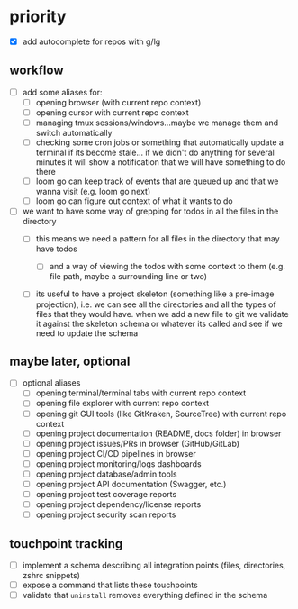 # priority
- [x] add autocomplete for repos with g/lg


## workflow
- [ ] add some aliases for:
    - [ ] opening browser (with current repo context)
    - [ ] opening cursor with current repo context
    - [ ] managing tmux sessions/windows...maybe we manage them and switch automatically
    - [ ] checking some cron jobs or something that automatically update a terminal if its become stale... if we didn't do anything for several minutes it will show a notification that we will have something to do there
    - [ ] loom go can keep track of events that are queued up and that we wanna visit (e.g. loom go next)
    - [ ] loom go can figure out context of what it wants to do

- [ ] we want to have some way of grepping for todos in all the files in the directory
    - [ ] this means we need a pattern for all files in the directory that may have todos
        - [ ] and a way of viewing the todos with some context to them (e.g. file path, maybe a surrounding line or two)
    - [ ] its useful to have a project skeleton (something like a pre-image projection), i.e. we can see all the directories and all the types of files that they would have. when we add a new file to git we validate it against the skeleton schema or whatever its called and see if we need to update the schema





## maybe later, optional
- [ ] optional aliases
    - [ ] opening terminal/terminal tabs with current repo context
    - [ ] opening file explorer with current repo context  
    - [ ] opening git GUI tools (like GitKraken, SourceTree) with current repo context
    - [ ] opening project documentation (README, docs folder) in browser
    - [ ] opening project issues/PRs in browser (GitHub/GitLab)
    - [ ] opening project CI/CD pipelines in browser
    - [ ] opening project monitoring/logs dashboards
    - [ ] opening project database/admin tools
    - [ ] opening project API documentation (Swagger, etc.)
    - [ ] opening project test coverage reports
    - [ ] opening project dependency/license reports
    - [ ] opening project security scan reports

## touchpoint tracking
- [ ] implement a schema describing all integration points (files, directories, zshrc snippets)
- [ ] expose a command that lists these touchpoints
- [ ] validate that `uninstall` removes everything defined in the schema
